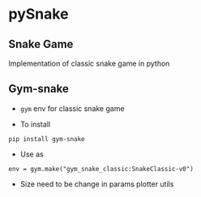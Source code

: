 # pySnake

## Snake Game
Implementation of classic snake game in python

## Gym-snake
* `gym` env for classic snake game 

* To install
```
pip install gym-snake
```
* Use as
```
env = gym.make("gym_snake_classic:SnakeClassic-v0")
``` 

* Size need to be change in params plotter utils